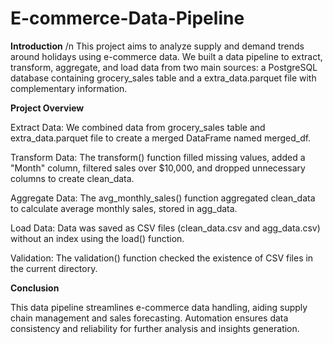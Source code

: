 # E-commerce-Data-Pipeline

**Introduction** /n
This project aims to analyze supply and demand trends around holidays using e-commerce data. We built a data pipeline to extract, transform, aggregate, and load data from two main sources: a PostgreSQL database containing grocery_sales table and a extra_data.parquet file with complementary information.

**Project Overview**

Extract Data: We combined data from grocery_sales table and extra_data.parquet file to create a merged DataFrame named merged_df.

Transform Data: The transform() function filled missing values, added a "Month" column, filtered sales over $10,000, and dropped unnecessary columns to create clean_data.

Aggregate Data: The avg_monthly_sales() function aggregated clean_data to calculate average monthly sales, stored in agg_data.

Load Data: Data was saved as CSV files (clean_data.csv and agg_data.csv) without an index using the load() function.

Validation: The validation() function checked the existence of CSV files in the current directory.

**Conclusion**

This data pipeline streamlines e-commerce data handling, aiding supply chain management and sales forecasting. Automation ensures data consistency and reliability for further analysis and insights generation.
